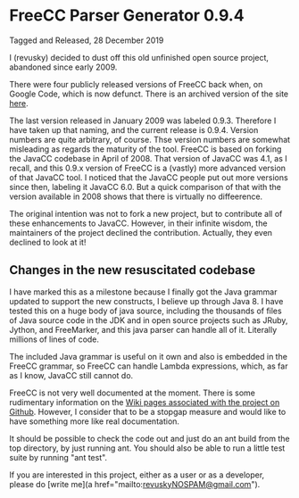 # FreeCC Parser Generator 0.9.4 

Tagged and Released, 28 December 2019

I (revusky) decided to dust off this old unfinished open source project, abandoned since early 2009. 

There were four publicly released versions of FreeCC back when, on Google Code, which is now defunct. There is an archived version of the site [here](https://code.google.com/archive/p/freecc/).

The last version released in January 2009 was labeled 0.9.3. Therefore I have taken up that naming, and the current release is 0.9.4. Version numbers are quite arbitrary, of course. Thse version numbers are somewhat misleading as regards the maturity of the tool. FreeCC is based on forking the JavaCC codebase in April of 2008. That version of JavaCC was 4.1, as I recall, and this 0.9.x version of FreeCC is a (vastly) more advanced version of that JavaCC tool. I noticed that the JavaCC people put out more versions since then, labeling it JavaCC 6.0. But a quick comparison of that with the version available in 2008 shows that there is virtually no diffeerence.

The original intention was not to fork a new project, but to contribute all of these enhancements to JavaCC. However, in their infinite wisdom, the maintainers of the project declined the contribution. Actually, they even declined to look at it!

## Changes in the new resuscitated codebase

I have marked this as a milestone because I finally got the Java grammar updated to support the new constructs, I believe up through Java 8. I have tested this on a huge body of java source, including the thousands of files of Java source code in the JDK and in open source projects such as JRuby, Jython, and FreeMarker, and this java parser can handle all of it. Literally millions of lines of code.

The included Java grammar is useful on it own and also is embedded in the FreeCC grammar, so FreeCC can handle Lambda expressions, which, as far as I know, JavaCC still cannot do.

FreeCC is not very well documented at the moment. There is some rudimentary information on the [Wiki pages associated with the project on Github](https://github.com/revusky/freecc/wiki). However, I consider that to be a stopgap measure and would like to have something more like real documentation.

It should be possible to check the code out and just do an ant build from the top directory, by just running ant. You should also be able to run a little test suite by running "ant test".

If you are interested in this project, either as a user or as a developer, please do [write me](a href="mailto:revuskyNOSPAM@gmail.com").
